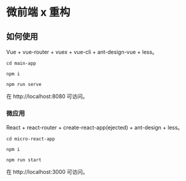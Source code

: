 # 微前端 x 重构

## 如何使用

Vue + vue-router + vuex + vue-cli + ant-design-vue + less。

```shell
cd main-app

npm i

npm run serve
```

在 http://localhost:8080 可访问。

### 微应用

React + react-router + create-react-app(ejected) + ant-design + less。

```shell
cd micro-react-app

npm i

npm run start
```

在 http://localhost:3000 可访问。
